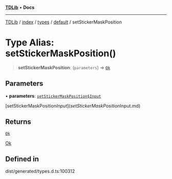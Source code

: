 [**TDLib**](../../../../../../README.md) • **Docs**

***

[TDLib](../../../../../../modules.md) / [index](../../../../../README.md) / [types](../../../README.md) / [default](../README.md) / setStickerMaskPosition

# Type Alias: setStickerMaskPosition()

> **setStickerMaskPosition**: (`parameters`) => [`Ok`](Ok.md)

## Parameters

• **parameters**: [`setStickerMaskPosition$Input`](setStickerMaskPosition$Input.md)

[setStickerMaskPosition$Input](setStickerMaskPosition$Input.md)

## Returns

[`Ok`](Ok.md)

[Ok](Ok.md)

## Defined in

dist/generated/types.d.ts:100312
